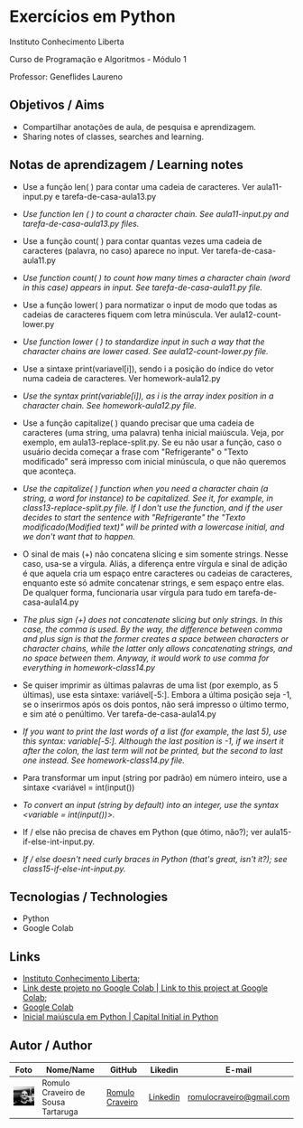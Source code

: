 # Exercícios em Python

Instituto Conhecimento Liberta

Curso de Programação e Algoritmos - Módulo 1

Professor: Geneflides Laureno

## Objetivos / Aims

* Compartilhar anotações de aula, de pesquisa e aprendizagem.
* Sharing notes of classes, searches and learning.

## Notas de aprendizagem / Learning notes

* Use a função len( ) para contar uma cadeia de caracteres. Ver aula11-input.py e tarefa-de-casa-aula13.py

* _Use function len ( ) to count a character chain. See  aula11-input.py and tarefa-de-casa-aula13.py files._

* Use a função count( ) para contar quantas vezes uma cadeia de caracteres (palavra, no caso) aparece no input. Ver tarefa-de-casa-aula11.py

* _Use function  count( )  to count how many times a character chain (word in this case) appears in input. See tarefa-de-casa-aula11.py file._

* Use a função lower( ) para normatizar o input de modo que todas as cadeias de caracteres fiquem com letra minúscula. Ver aula12-count-lower.py

* _Use function lower ( ) to standardize input in such a way that the character chains are lower cased. See aula12-count-lower.py file._

* Use a sintaxe print(variavel[i]), sendo i a posição do índice do vetor numa cadeia de caracteres. Ver homework-aula12.py

* _Use  the syntax print(variable[i]), as i is the array index position in a character chain. See homework-aula12.py file._

* Use a função capitalize( ) quando precisar que uma cadeia de caracteres (uma string, uma palavra) tenha inicial maiúscula. Veja, por exemplo, em aula13-replace-split.py. Se eu não usar a função, caso o usuário decida começar a frase com "Refrigerante" o "Texto modificado" será impresso com inicial minúscula, o que não queremos que aconteça. 

* _Use the capitalize( ) function when you need a character chain (a string, a word for instance) to be capitalized. See it, for example, in class13-replace-split.py file. If I don't use the function, and if the user decides to start the sentence with "Refrigerante" the "Texto modificado(Modified text)" will be printed with a lowercase initial, and we don't want that to happen._

* O sinal de mais (+) não concatena slicing e sim somente strings. Nesse caso, usa-se a vírgula. Aliás, a diferença entre vírgula e sinal de adição é que aquela cria um espaço entre caracteres ou cadeias de caracteres, enquanto este só admite concatenar strings, e sem espaço entre elas. De qualquer forma, funcionaria usar vírgula para tudo em tarefa-de-casa-aula14.py

* _The plus sign (+) does not concatenate slicing but only strings. In this case, the comma is used. By the way, the difference between comma and plus sign is that the former creates a space between characters or character chains, while the latter only allows concatenating strings, and no space between them. Anyway, it would work to use comma for everything in homework-class14.py_

* Se quiser imprimir as últimas palavras de uma list (por exemplo, as 5 últimas), use esta sintaxe: variável[-5:]. Embora a última posição seja -1, se o inserirmos após os dois pontos, não será impresso o último termo, e sim até o penúltimo. Ver tarefa-de-casa-aula14.py

* _If you want to print the last words of a list (for example, the last 5), use this syntax: variable[-5:]. Although the last position is -1, if we insert it after the colon, the last term will not be printed, but the  second to last one instead. See homework-class14.py file._

* Para transformar um input (string por padrão) em número inteiro, use a sintaxe <variável = int(input())

* _To convert an input (string by default) into an integer, use the syntax <variable = int(input())>._

* If / else não precisa de chaves em Python (que ótimo, não?); ver aula15-if-else-int-input.py.

* _If / else doesn't need curly braces in Python (that's great, isn't it?); see class15-if-else-int-input.py._

  

## Tecnologias / Technologies

* Python
* Google Colab

## Links 

* [Instituto Conhecimento Liberta](https://icl.com.br/); 
* [Link deste projeto no Google Colab | Link to this project at Google Colab](https://colab.research.google.com/drive/1l0k_mtR5N7aHmWi1HtKUl1EXvJvX0rao?usp=sharing);
* [Google Colab](https://colab.research.google.com/)
* [Inicial maiúscula em Python | Capital Initial in Python](https://www.delftstack.com/pt/howto/python/python-capitalize-first-letter/)

## Autor / Author

| Foto                                   | Nome/Name                          | GitHub                                               | Likedin                                                 | E-mail                   |
| -------------------------------------- | ---------------------------------- | ---------------------------------------------------- | ------------------------------------------------------- | ------------------------ |
| <img src="fotogit.jpeg" width="100px"> | Romulo Craveiro de Sousa Tartaruga | [Romulo Craveiro](https://github.com/romulocraveiro) | [Linkedin](https://www.linkedin.com/in/romulocraveiro/) | romulocraveiro@gmail.com |